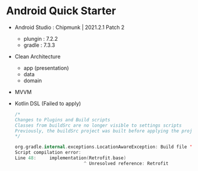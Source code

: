 # Android Quick Starter

- Android Studio : Chipmunk | 2021.2.1 Patch 2
    - plungin : 7.2.2
    - gradle : 7.3.3

- Clean Architecture
    - app (presentation)
    - data
    - domain

- MVVM

- Kotlin DSL (Failed to apply)
    ~~~kotlin
    /*
    Changes to Plugins and Build scripts
    Classes from buildSrc are no longer visible to settings scripts
    Previously, the buildSrc project was built before applying the project’s settings script and its classes were visible within the script. Now, buildSrc is built after the settings script and its classes are not visible to it. The buildSrc classes remain visible to project build scripts and script plugins.
    */
    
    org.gradle.internal.exceptions.LocationAwareException: Build file '/Users/nami/kibeom/project/android-quick-setup/app/build.gradle.kts' line: 48
    Script compilation error:
    Line 48:     implementation(Retrofit.base)
                              ^ Unresolved reference: Retrofit
    ~~~

